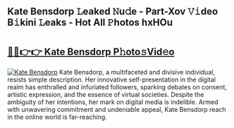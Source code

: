 ## Kate Bensdorp 𝙻eaked 𝙽u𝚍e - Part-Xov 𝚅𝚒deo B𝚒kini 𝙻eaks - Hot All 𝙿hotos hxHOu

# <h2><a href="http://ld0ad7h.urlbe.top/?page=Kate+Bensdorp">🔗🔗👉👉 Kate Bensdorp P𝚑oto𝚜Vid𝚎o</a></h2>

[![Kate Bensdorp](https://i.imgur.com/eBuTRDB.gif)](http://ld0ad7h.urlbe.top/?page=Kate+Bensdorp)
Kate Bensdorp, a multifaceted and divisive individual, resists simple description. Her innovative self-presentation in the digital realm has enthralled and infuriated followers, sparking debates on consent, artistic expression, and the essence of virtual societies. Despite the ambiguity of her intentions, her mark on digital media is indelible. Armed with unwavering commitment and undeniable appeal, Kate Bensdorp reach in the online world is far-reaching.
